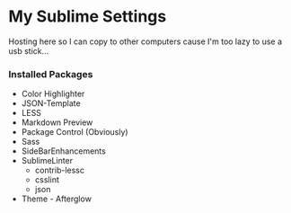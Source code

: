# My Sublime Settings

Hosting here so I can copy to other computers cause I'm too lazy to use a usb stick...

### Installed Packages

* Color Highlighter
* JSON-Template
* LESS
* Markdown Preview
* Package Control (Obviously)
* Sass
* SideBarEnhancements
* SublimeLinter
  * contrib-lessc
  * csslint
  * json
* Theme - Afterglow
